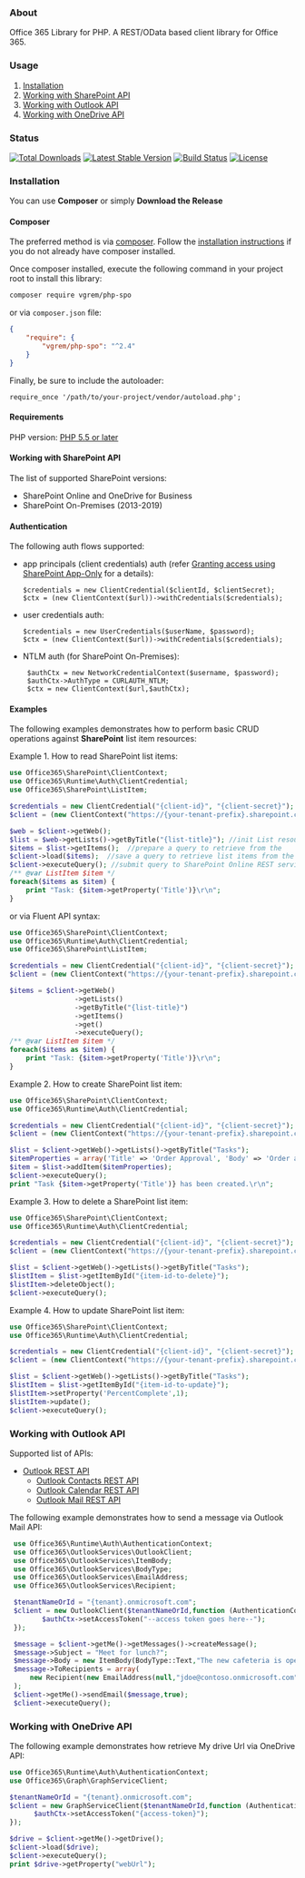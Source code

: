 ﻿### About
Office 365 Library for PHP. 
A REST/OData based client library for Office 365.


### Usage 

1.   [Installation](#Installation)
1.   [Working with SharePoint API](#Working-with-SharePoint-API) 
2.   [Working with Outlook API](#Working-with-Outlook-API) 
3.   [Working with OneDrive API](#Working-with-OneDrive-API)


### Status

[![Total Downloads](https://poser.pugx.org/vgrem/php-spo/downloads)](https://packagist.org/packages/vgrem/php-spo)
[![Latest Stable Version](https://poser.pugx.org/vgrem/php-spo/v/stable)](https://packagist.org/packages/vgrem/php-spo)
[![Build Status](https://travis-ci.org/vgrem/phpSPO.svg?branch=master)](https://travis-ci.org/vgrem/phpSPO)
[![License](https://poser.pugx.org/vgrem/php-spo/license)](https://packagist.org/packages/vgrem/php-spo)


### Installation

You can use **Composer** or simply **Download the Release**

#### Composer

The preferred method is via [composer](https://getcomposer.org). Follow the
[installation instructions](https://getcomposer.org/doc/00-intro.md) if you do not already have
composer installed.

Once composer installed, execute the following command in your project root to install this library:

```sh
composer require vgrem/php-spo
```

or via `composer.json` file:

```json
{
    "require": {
        "vgrem/php-spo": "^2.4"
    }
}
```

Finally, be sure to include the autoloader:

```
require_once '/path/to/your-project/vendor/autoload.php';
```

#### Requirements 

PHP version: [PHP 5.5 or later](https://secure.php.net/)


#### Working with SharePoint API

The list of supported SharePoint versions:

- SharePoint Online and OneDrive for Business
- SharePoint On-Premises (2013-2019) 

#### Authentication

The following auth flows supported:

- app principals (client credentials) auth (refer [Granting access using SharePoint App-Only](https://docs.microsoft.com/en-us/sharepoint/dev/solution-guidance/security-apponly-azureacs) for a details): 
  ```
  $credentials = new ClientCredential($clientId, $clientSecret);
  $ctx = (new ClientContext($url))->withCredentials($credentials);
  ```


- user credentials auth: 
  ```
  $credentials = new UserCredentials($userName, $password);
  $ctx = (new ClientContext($url))->withCredentials($credentials);
  ```
  
  
- NTLM auth (for SharePoint On-Premises):
  ```
   $authCtx = new NetworkCredentialContext($username, $password);
   $authCtx->AuthType = CURLAUTH_NTLM;
   $ctx = new ClientContext($url,$authCtx);
  ```

#### Examples  

The following examples demonstrates how to perform basic CRUD operations against **SharePoint** list item resources:

Example 1. How to read SharePoint list items:

```php
use Office365\SharePoint\ClientContext;
use Office365\Runtime\Auth\ClientCredential;
use Office365\SharePoint\ListItem;

$credentials = new ClientCredential("{client-id}", "{client-secret}");
$client = (new ClientContext("https://{your-tenant-prefix}.sharepoint.com"))->withCredentials($credentials);     

$web = $client->getWeb();
$list = $web->getLists()->getByTitle("{list-title}"); //init List resource
$items = $list->getItems();  //prepare a query to retrieve from the 
$client->load($items);  //save a query to retrieve list items from the server 
$client->executeQuery(); //submit query to SharePoint Online REST service
/** @var ListItem $item */
foreach($items as $item) {
    print "Task: {$item->getProperty('Title')}\r\n";
}
```


or via Fluent API syntax:

```php
use Office365\SharePoint\ClientContext;
use Office365\Runtime\Auth\ClientCredential;
use Office365\SharePoint\ListItem;

$credentials = new ClientCredential("{client-id}", "{client-secret}");
$client = (new ClientContext("https://{your-tenant-prefix}.sharepoint.com"))->withCredentials($credentials);     

$items = $client->getWeb()
                ->getLists()
                ->getByTitle("{list-title}") 
                ->getItems()
                ->get()
                ->executeQuery();      
/** @var ListItem $item */
foreach($items as $item) {
    print "Task: {$item->getProperty('Title')}\r\n";
}
```


Example 2. How to create SharePoint list item:
```php
use Office365\SharePoint\ClientContext;
use Office365\Runtime\Auth\ClientCredential;

$credentials = new ClientCredential("{client-id}", "{client-secret}");
$client = (new ClientContext("https://{your-tenant-prefix}.sharepoint.com"))->withCredentials($credentials);

$list = $client->getWeb()->getLists()->getByTitle("Tasks");
$itemProperties = array('Title' => 'Order Approval', 'Body' => 'Order approval task');
$item = $list->addItem($itemProperties);
$client->executeQuery();
print "Task {$item->getProperty('Title')} has been created.\r\n";
```

Example 3. How to delete a SharePoint list item:
```php
use Office365\SharePoint\ClientContext;
use Office365\Runtime\Auth\ClientCredential;

$credentials = new ClientCredential("{client-id}", "{client-secret}");
$client = (new ClientContext("https://{your-tenant-prefix}.sharepoint.com"))->withCredentials($credentials);

$list = $client->getWeb()->getLists()->getByTitle("Tasks");
$listItem = $list->getItemById("{item-id-to-delete}");
$listItem->deleteObject();
$client->executeQuery();
```

Example 4. How to update SharePoint list item:
```php
use Office365\SharePoint\ClientContext;
use Office365\Runtime\Auth\ClientCredential;

$credentials = new ClientCredential("{client-id}", "{client-secret}");
$client = (new ClientContext("https://{your-tenant-prefix}.sharepoint.com"))->withCredentials($credentials);

$list = $client->getWeb()->getLists()->getByTitle("Tasks");
$listItem = $list->getItemById("{item-id-to-update}");
$listItem->setProperty('PercentComplete',1);
$listItem->update();
$client->executeQuery();
```



### Working with Outlook API

Supported list of APIs:

-   [Outlook REST API](https://msdn.microsoft.com/en-us/office/office365/api/use-outlook-rest-api#DefineOutlookRESTAPI) 
    -   [Outlook Contacts REST API](https://msdn.microsoft.com/en-us/office/office365/api/contacts-rest-operations)
    -   [Outlook Calendar REST API](https://msdn.microsoft.com/en-us/office/office365/api/calendar-rest-operations)
    -   [Outlook Mail REST API](https://msdn.microsoft.com/en-us/office/office365/api/mail-rest-operations)

The following example demonstrates how to send a message via Outlook Mail API:

```php
 use Office365\Runtime\Auth\AuthenticationContext;
 use Office365\OutlookServices\OutlookClient;
 use Office365\OutlookServices\ItemBody;
 use Office365\OutlookServices\BodyType;
 use Office365\OutlookServices\EmailAddress;
 use Office365\OutlookServices\Recipient;

 $tenantNameOrId = "{tenant}.onmicrosoft.com";
 $client = new OutlookClient($tenantNameOrId,function (AuthenticationContext $authCtx) {        
        $authCtx->setAccessToken("--access token goes here--");
 });

 $message = $client->getMe()->getMessages()->createMessage();
 $message->Subject = "Meet for lunch?";
 $message->Body = new ItemBody(BodyType::Text,"The new cafeteria is open.");
 $message->ToRecipients = array(
     new Recipient(new EmailAddress(null,"jdoe@contoso.onmicrosoft.com"))
 );
 $client->getMe()->sendEmail($message,true);
 $client->executeQuery();


```

### Working with OneDrive API

The following example demonstrates how retrieve My drive Url via OneDrive API:

```php
use Office365\Runtime\Auth\AuthenticationContext;
use Office365\Graph\GraphServiceClient;

$tenantNameOrId = "{tenant}.onmicrosoft.com";
$client = new GraphServiceClient($tenantNameOrId,function (AuthenticationContext $authCtx) {
      $authCtx->setAccessToken("{access-token}");
});

$drive = $client->getMe()->getDrive();
$client->load($drive);
$client->executeQuery();
print $drive->getProperty("webUrl");

```


